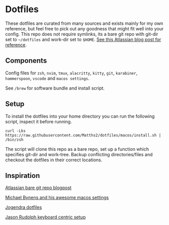 # Dotfiles

These dotfiles are curated from many sources and exists mainly for my own reference, but feel free to pick out any goodness that might fit well into your config. This repo does not require symlinks, its a bare git repo with git-dir set to `~/dotfiles` and work-dir set to `$HOME`.
[See this Atlassian blog post for reference](https://www.atlassian.com/git/tutorials/dotfiles).

## Components

Config files for `zsh`, `nvim`, `tmux`, `alacritty`, `kitty`, `git`, `karabiner`, `hammerspoon`, `vscode` and `macos settings`.

See `/brew` for software bundle and install script.

## Setup

To install the dotfiles into your home directory you can run the following script, inspect it before running.

```shell
curl -Lks https://raw.githubusercontent.com/Matths2/dotfiles/macos/install.sh | /bin/zsh
```

The script will clone this repo as a bare repo, set up a function which specifies git-dir and work-tree. Backup conflicting directories/files and checkout the dotfiles in their correct locations.

## Inspiration
[Atlassian bare git repo blogpost](https://www.atlassian.com/git/tutorials/dotfiles)

[Michael Bynens and his awesome macos settings](https://github.com/mathiasbynens/dotfiles/tree/main)

[Jogendra dotfiles](https://github.com/jogendra/dotfiles)

[Jason Rudolph keyboard centric setup](https://github.com/jasonrudolph/keyboard)
